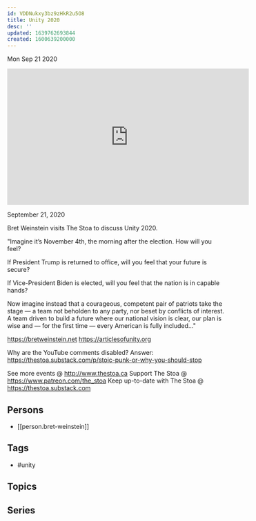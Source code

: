 ```yaml
---
id: VDDNukxy3bz9zHkR2u5O8
title: Unity 2020
desc: ''
updated: 1639762693844
created: 1600639200000
---
```





Mon Sep 21 2020

<iframe width="560" height="315" src="https://www.youtube.com/embed/zNGBU0k5om8" title="Unity 2020 w/ Bret Weinstein" frameborder="0" allow="accelerometer; autoplay; clipboard-write; encrypted-media; gyroscope; picture-in-picture" allowfullscreen ></iframe>

September 21, 2020

Bret Weinstein visits The Stoa to discuss Unity 2020.

"Imagine it’s November 4th, the morning after the election. How will you feel?

If President Trump is returned to office, will you feel that your future is secure?

If Vice-President Biden is elected, will you feel that the nation is in capable hands?

Now imagine instead that a courageous, competent pair of patriots take the stage — a team not beholden to any party, nor beset by conflicts of interest. A team driven to build a future where our national vision is clear, our plan is wise and — for the first time — every American is fully included..."

https://bretweinstein.net
https://articlesofunity.org

Why are the YouTube comments disabled? Answer: https://thestoa.substack.com/p/stoic-punk-or-why-you-should-stop

See more events @ http://www.thestoa.ca
Support The Stoa @ https://www.patreon.com/the_stoa
Keep up-to-date with The Stoa @ https://thestoa.substack.com

## Persons

- [[person.bret-weinstein]]

## Tags

- #unity

## Topics



## Series



